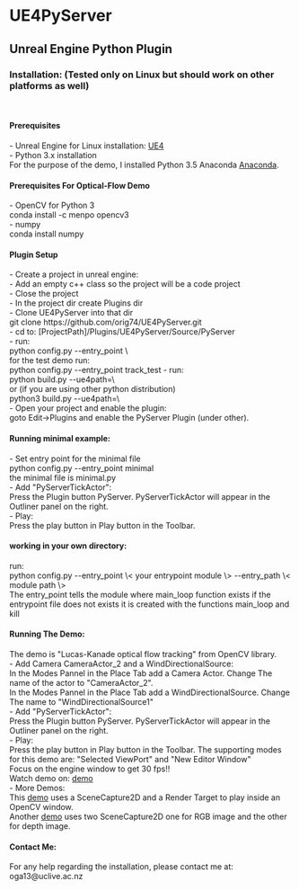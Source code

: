 # UE4PyServer
<h2>Unreal Engine Python Plugin</h2>
<h3>Installation: (Tested only on Linux but should work on other platforms as well)</h3><br/>
<h4>Prerequisites</h4>
- Unreal Engine for Linux installation:  <a href="https://wiki.unrealengine.com/Building_On_Linux">UE4</a><br/>
- Python 3.x installation<br/>
For the purpose of the demo, I installed Python 3.5 Anaconda <a href="https://www.continuum.io/downloads" >Anaconda</a>. <br/>
<h4>Prerequisites For Optical-Flow Demo</h4>
- OpenCV for Python 3<br/>
conda install -c menpo opencv3<br/>
- numpy<br/>
conda install numpy 

<h4>Plugin Setup</h4>
- Create a project in unreal engine:<br/>
- Add an empty c++ class so the project will be a code project<br/>
- Close the project<br/>
- In the project dir create Plugins dir<br/>
- Clone UE4PyServer into that dir<br/>
git clone  https://github.com/orig74/UE4PyServer.git<br/>
- cd to:  [ProjectPath]/Plugins/UE4PyServer/Source/PyServer<br/>
- run: <br/>
python config.py --entry_point \<your entry point\><br/>
for the test demo run:<br/>
python config.py --entry_point track_test
- run:<br/>
python build.py --ue4path=\<unreal engine dir PATH\><br/>
or (if you are using other python distribution)<br/>
python3 build.py --ue4path=\<unreal engine dir PATH\><br/>
- Open your project and enable the plugin:<br/>
goto Edit->Plugins and enable the PyServer Plugin (under other).<br/>

<h4>Running minimal example:</h4>
- Set entry point for the minimal file<br/>
python config.py --entry_point minimal<br/>
the minimal file is minimal.py<br/>
- Add "PyServerTickActor":<br/>
Press the Plugin button PyServer. PyServerTickActor will appear in the Outliner panel on the right.<br/>
- Play:<br/>
Press the play button in Play button in the Toolbar. <br/>

<h4> working in your own directory:</h4>
run:<br/>
python config.py --entry_point \< your entrypoint module \> --entry_path  \< module path \> <br/>
The entry_point tells the module where main_loop function exists if the entrypoint file does not exists it is created with the functions main_loop and kill<br/>

<h4>Running The Demo:</h4>
The demo is "Lucas-Kanade optical flow tracking" from OpenCV library. <br/>
- Add Camera CameraActor_2  and a WindDirectionalSource:<br/>
In the Modes Pannel in the Place Tab add a Camera Actor. Change The name of the actor to "CameraActor_2".<br/>
In the Modes Pannel in the Place Tab add a WindDirectionalSource. Change The name to "WindDirectionalSource1"<br/>
- Add "PyServerTickActor":<br/>
Press the Plugin button PyServer. PyServerTickActor will appear in the Outliner panel on the right.<br/>
- Play:<br/>
Press the play button in Play button in the Toolbar. The supporting modes for this demo are:  "Selected ViewPort"  and "New Editor Window" <br/>
Focus on the engine window to get 30 fps!!<br/>
Watch demo on: <a href="https://youtu.be/ydBFlI_fhso">demo</a><br/>
- More Demos:<br/>
This <a href="https://youtu.be/nXu6NCOoIRQ">demo</a> uses a SceneCapture2D and a Render Target to play inside an OpenCV window.<br/>
Another <a href="https://youtu.be/oNB7iSDiUX0">demo</a> uses two SceneCapture2D one for RGB image and the other for depth image.<br/>

<h4>Contact Me:</h4>
For any help regarding the installation, please contact me at:<br/>
oga13@uclive.ac.nz<br/>
